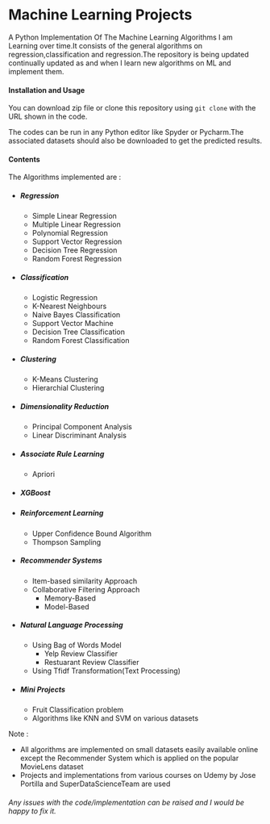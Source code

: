 # Machine Learning Projects

A Python Implementation Of The Machine Learning Algorithms I am Learning over time.It consists of the general algorithms on
regression,classification and regression.The repository is being updated continually updated as and when I learn new algorithms
on ML and implement them.

#### Installation and Usage

You can download zip file or clone this repository using `git clone` with the URL shown in the code.

The codes can be run in any Python editor like Spyder or Pycharm.The associated datasets should also be downloaded to get the predicted results.

#### Contents

The Algorithms implemented are :

* ##### Regression

  * Simple Linear Regression
  * Multiple Linear Regression
  * Polynomial Regression
  * Support Vector Regression
  * Decision Tree Regression
  * Random Forest Regression

* ##### Classification
  * Logistic Regression
  * K-Nearest Neighbours
  * Naive Bayes Classification
  * Support Vector Machine
  * Decision Tree Classification
  * Random Forest Classification
* ##### Clustering

  * K-Means Clustering
  * Hierarchial Clustering

* ##### Dimensionality Reduction
  * Principal Component Analysis
  * Linear Discriminant Analysis
* ##### Associate Rule Learning

  * Apriori

* ##### XGBoost
* ##### Reinforcement Learning
  * Upper Confidence Bound Algorithm
  * Thompson Sampling
* ##### Recommender Systems
  * Item-based similarity Approach
  * Collaborative Filtering Approach
    * Memory-Based
    * Model-Based
* ##### Natural Language Processing

  * Using Bag of Words Model
    * Yelp Review Classifier
    * Restuarant Review Classifier
  * Using Tfidf Transformation(Text Processing)

* ##### Mini Projects
  * Fruit Classification problem
  * Algorithms like KNN and SVM on various datasets

Note :

* All algorithms are implemented on small datasets easily available online except the Recommender System which is applied on the popular MovieLens dataset
* Projects and implementations from various courses on Udemy by Jose Portilla and SuperDataScienceTeam are used

###### Any issues with the code/implementation can be raised and I would be happy to fix it.
